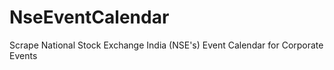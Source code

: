 # NseEventCalendar
Scrape National Stock Exchange India (NSE's) Event Calendar for Corporate Events
